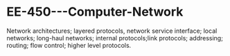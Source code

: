# EE-450---Computer-Network
Network architectures; layered protocols, network service interface; local networks; long-haul networks; internal protocols;link protocols; addressing; routing; flow control; higher level protocols.

